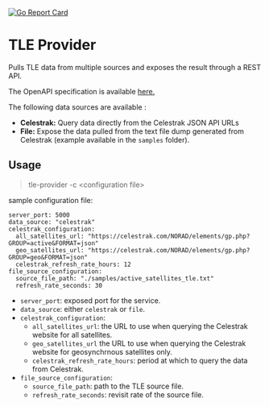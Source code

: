 [![Go Report Card](https://goreportcard.com/badge/github.com/Funkit/tle-provider)](https://goreportcard.com/report/github.com/Funkit/tle-provider)

# TLE Provider
Pulls TLE data from multiple sources and exposes the result through a REST API.

The OpenAPI specification is available [here.](./api/openapi-3.0.yml)

The following data sources are available :

- **Celestrak:** Query data directly from the Celestrak JSON API URLs
- **File:** Expose the data pulled from the text file dump generated from Celestrak (example available in the `samples` folder).

## Usage

> tle-provider -c \<configuration file>

sample configuration file:

```
server_port: 5000
data_source: "celestrak"
celestrak_configuration:
  all_satellites_url: "https://celestrak.com/NORAD/elements/gp.php?GROUP=active&FORMAT=json"
  geo_satellites_url: "https://celestrak.com/NORAD/elements/gp.php?GROUP=geo&FORMAT=json"
  celestrak_refresh_rate_hours: 12
file_source_configuration:
  source_file_path: "./samples/active_satellites_tle.txt"
  refresh_rate_seconds: 30
```

- `server_port`: exposed port for the service.
- `data_source`: either `celestrak` or `file`.
- `celestrak_configuration`:
  - `all_satellites_url`: the URL to use when querying the Celestrak website for all satellites.
  - `geo_satellites_url` the URL to use when querying the Celestrak website for geosynchrnous satellites only.
  - `celestrak_refresh_rate_hours`: period at which to query the data from Celestrak.
- `file_source_configuration`:
  - `source_file_path`: path to the TLE source file.
  - `refresh_rate_seconds`: revisit rate of the source file.
